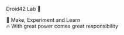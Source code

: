 Droid42 Lab :rocket:

:wrench: Make, Experiment and Learn\
:fire: With great power comes great responsibility
